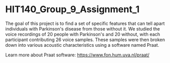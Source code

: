 # HIT140_Group_9_Assignment_1
The goal of this project is to find a set of specific features that can tell apart individuals with Parkinson's disease from those without it. We studied the voice recordings of 20 people with Parkinson's and 20 without, with each participant contributing 26 voice samples. These samples were then broken down into various acoustic characteristics using a software named Praat.

Learn more about Praat software: https://www.fon.hum.uva.nl/praat/
